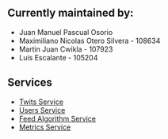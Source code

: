 ## Currently maintained by:
* Juan Manuel Pascual Osorio
* Maximiliano Nicolas Otero Silvera - 108634
* Martin Juan Cwikla - 107923
* Luis Escalante - 105204

## Services

* [Twits Service](www.google.com)
* [Users Service](www.google.com)
* [Feed Algorithm Service](wwww.google.com)
* [Metrics Service](wwww.google.com)